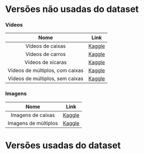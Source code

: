 # Versões não usadas do dataset

### Vídeos

| Nome  | Link |
|:-----:|:----:|
| Vídeos de caixas | [Kaggle](https://www.kaggle.com/paulogsc/caixas1) |
| Vídeos de carros | [Kaggle](https://www.kaggle.com/paulogsc/carros1) |
| Vídeos de xícaras | [Kaggle](https://www.kaggle.com/paulogsc/xicaras1) |
| Vídeos de múltiplos, com caixas | [Kaggle](https://www.kaggle.com/paulogsc/mult1) |
| Vídeos de múltiplos, sem caixas | [Kaggle](https://www.kaggle.com/paulogsc/mult2) |

### Imagens

| Nome  | Link |
|:-----:|:----:|
| Imagens de caixas | [Kaggle](https://www.kaggle.com/paulogsc/caixas) |
| Imagens de múltiplos | [Kaggle](https://www.kaggle.com/paulogsc/mult3) |

# Versões usadas do dataset
